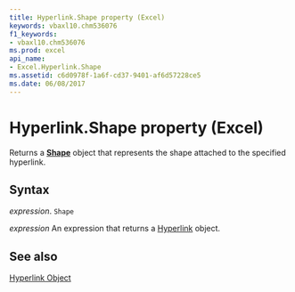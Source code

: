 ```yaml
---
title: Hyperlink.Shape property (Excel)
keywords: vbaxl10.chm536076
f1_keywords:
- vbaxl10.chm536076
ms.prod: excel
api_name:
- Excel.Hyperlink.Shape
ms.assetid: c6d0978f-1a6f-cd37-9401-af6d57228ce5
ms.date: 06/08/2017
---
```



# Hyperlink.Shape property (Excel)

Returns a  **[Shape](Excel.Shape.md)** object that represents the shape attached to the specified hyperlink.


## Syntax

 _expression_. `Shape`

 _expression_ An expression that returns a [Hyperlink](Excel.Hyperlink.md) object.


## See also


[Hyperlink Object](Excel.Hyperlink.md)

